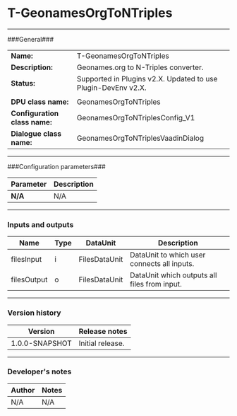 # T-GeonamesOrgToNTriples #
----------

###General###

|                              |                                                                             |
|------------------------------|-----------------------------------------------------------------------------|
|**Name:**                     |T-GeonamesOrgToNTriples                                                               |
|**Description:**              |Geonames.org to N-Triples converter. |
|**Status:**                   |Supported in Plugins v2.X. Updated to use Plugin-DevEnv v2.X.       |
|                              |                                                                             |
|**DPU class name:**           |GeonamesOrgToNTriples                                                                | 
|**Configuration class name:** |GeonamesOrgToNTriplesConfig_V1                             |
|**Dialogue class name:**      |GeonamesOrgToNTriplesVaadinDialog                      |

***

###Configuration parameters###

|Parameter                                       |Description                                                              |                                                        
|------------------------------------------------|-------------------------------------------------------------------------|
|**N/A**                                         |N/A                |

***

### Inputs and outputs ###

|Name         |Type           |DataUnit     |Description             |
|-------------|---------------|-------------|------------------------|
|filesInput     |i              |FilesDataUnit  |DataUnit to which user connects all inputs.  |  
|filesOutput    |o              |FilesDataUnit  |DataUnit which outputs all files from input. |

***

### Version history ###

|Version          |Release notes               |
|-----------------|----------------------------|
|1.0.0-SNAPSHOT            |Initial release.|                            


***

### Developer's notes ###

|Author           |Notes                           |
|-----------------|--------------------------------|
|N/A              |N/A                             | 
